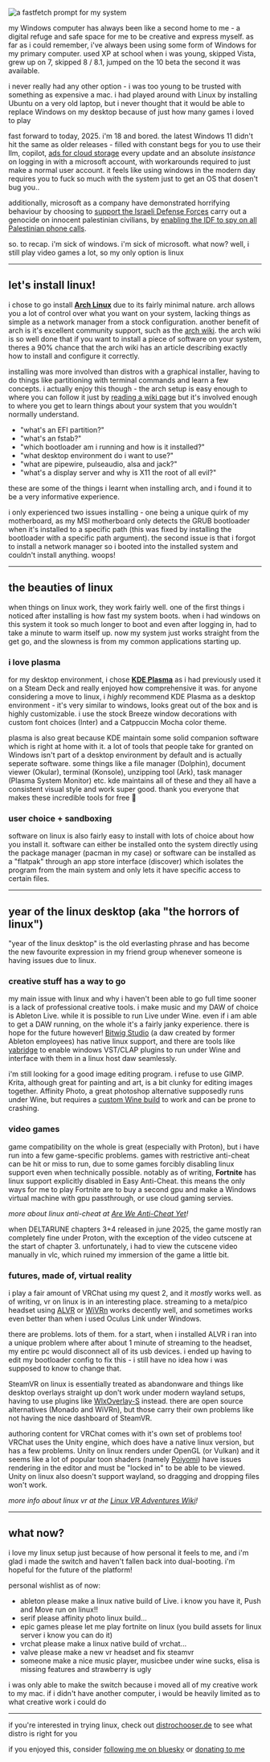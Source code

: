 ![a fastfetch prompt for my system](/assets/blog_img/06092025-linux/fastfetch.png)

my Windows computer has always been like a second home to me - a
digital refuge and safe space for me to be creative and express
myself. as far as i could remember, i've always been using some 
form of Windows for my primary computer. used XP at school when
i was young, skipped Vista, grew up on 7, skipped 8 / 8.1, 
jumped on the 10 beta the second it was available.

i never really had any other option - i was too young to be 
trusted with something as expensive a mac. i had played around with
Linux by installing Ubuntu on a very old laptop, but i never
thought that it would be able to replace Windows on my desktop
because of just how many games i loved to play

fast forward to today, 2025. i'm 18 and bored. the latest Windows
11 didn't hit the same as older releases - filled with constant 
begs for you to use their llm, copilot, [ads for cloud storage](https://www.reddit.com/r/Windows11/comments/1eefr2m/windows_11_now_shows_a_fullscreen_popup_to_use/) 
every update and an absolute *insistance* on logging in with a
microsoft account, with workarounds required to just make a normal
user account. it feels like using windows in the modern day
requires you to fuck so much with the system just to get an OS that
dosen't bug you..

additionally, microsoft as a company have demonstrated horrifying
behaviour by choosing to [support the Israeli Defense Forces](https://www.theguardian.com/world/2025/jan/23/israeli-military-gaza-war-microsoft) carry out a genocide on innocent palestinian civilians, by [enabling the IDF to spy on all Palestinian phone calls](https://www.theguardian.com/world/2025/aug/06/microsoft-israeli-military-palestinian-phone-calls-cloud).

so. to recap. i'm sick of windows. i'm sick of microsoft. what now?
well, i still play video games a lot, so my only option is linux

---

## let's install linux!

i chose to go install [**Arch Linux**](https://archlinux.org/) due to
its fairly minimal nature. arch allows you a lot of control over
what you want on your system, lacking things as simple as a network
manager from a stock configuration. another benefit of arch is
it's excellent community support, such as the [arch wiki](https://wiki.archlinux.org/title/Main_page).
the arch wiki is so well done that if you want to install a piece
of software on your system, theres a 90% chance that the arch wiki
has an article describing exactly how to install and configure it
correctly.

installing was more involved than distros with a graphical 
installer, having to do things like partitioning with terminal
commands and learn a few concepts. i 
actually enjoy this though - the arch setup is easy enough to where
you can follow it just by [reading a wiki page](https://wiki.archlinux.org/title/Installation_guide) but it's involved enough
to where you get to learn things about your system that you
wouldn't normally understand. 

- "what's an EFI partition?"
- "what's an fstab?"
- "which bootloader am i running and how is it installed?"
- "what desktop environment do i want to use?"
- "what are pipewire, pulseaudio, alsa and jack?"
- "what's a display server and why is X11 the root of all evil?"

these are some of the things i learnt when installing arch, and i
found it to be a very informative experience.

i only experienced two issues installing - one being a unique
quirk of my motherboard, as my MSI motherboard only detects the
GRUB bootloader when it's installed to a specific path (this was
fixed by installing the bootloader with a specific path argument).
the second issue is that i forgot to install a network manager so
i booted into the installed system and couldn't install anything.
woops!

---

## the beauties of linux

when things on linux work, they work fairly well. one of the first
things i noticed after installing is how fast my system boots. when
i had windows on this system it took so much longer to boot and
even after logging in, had to take a minute to warm itself up. now
my system just works straight from the get go, and the slowness is
from my common applications starting up.

### i love plasma

for my desktop environment, i chose [**KDE Plasma**](https://kde.org/plasma-desktop/) 
as i had previously used it on a Steam Deck and really enjoyed 
how comprehensive it was. for anyone considering a move to linux,
i *highly* recommend KDE Plasma as a desktop environment - it's 
very similar to windows, looks great out of the box and is highly
customizable. i use the stock Breeze window decorations with
custom font choices (Inter) and a Catppuccin Mocha color theme.

plasma is also great because KDE maintain some solid companion
software which is right at home with it. a lot of tools that people
take for granted on Windows isn't part of a desktop environment by
default and is actually seperate software. some things like a file
manager (Dolphin), document viewer (Okular), terminal (Konsole), 
unzipping tool (Ark), task manager (Plasma System Monitor) etc.
kde maintains all of these and they all have a consistent visual
style and work super good. thank you everyone that makes these 
incredible tools for free 💜

### user choice + sandboxing

software on linux is also fairly easy to install with lots of
choice about how you install it. software can either be installed
onto the system directly using the package manager (pacman in my 
case) or software can be installed as a "flatpak" through an
app store interface (discover) which isolates the program from the 
main system and only lets it have specific access to certain files.

---

## year of the linux desktop (aka "the horrors of linux")

"year of the linux desktop" is the old everlasting phrase and has
become the new favourite expression in my friend group whenever someone
is having issues due to linux.

### creative stuff has a way to go

my main issue with linux and why i haven't been able to go full time
sooner is a lack of professional creative tools. i make music and my
DAW of choice is Ableton Live. while it is possible to run Live under
Wine. even if i am able to get a DAW running, on the whole it's a
fairly janky experience. there is hope for the future however! [Bitwig Studio](https://www.bitwig.com/) (a daw created by former Ableton employees) has native linux support, and there are
tools like [yabridge](https://github.com/robbert-vdh/yabridge) to enable windows VST/CLAP plugins to run under Wine and interface with
them in a linux host daw seamlessly.

i'm still looking for a good image editing program. i refuse to use GIMP. 
Krita, although great for painting and art, is a bit clunky for 
editing images together. Affinity Photo, a great photoshop
alternative supposedly runs under Wine, but requires a [custom Wine build](https://gitlab.winehq.org/ElementalWarrior/wine) 
to work and can be prone to crashing.

### video games

game compatibility on the whole is great (especially with Proton), but
i have run into a few game-specific problems. games with restrictive
anti-cheat can be hit or miss to run, due to some games forcibly 
disabling linux support even when technically possible. notably as of writing, **Fortnite** has linux support
explicitly disabled in Easy Anti-Cheat. this means the only ways
for me to play Fortnite are to buy a second gpu and make a 
Windows virtual machine with gpu passthrough, or use cloud gaming servies.

*more about linux anti-cheat at [Are We Anti-Cheat Yet](https://areweanticheatyet.com/)!*

when DELTARUNE chapters 3+4 released in june 2025, the game mostly
ran completely fine under Proton, with the exception of the video
cutscene at the start of chapter 3. unfortunately, i had to view
the cutscene video manually in vlc, which ruined my immersion of
the game a little bit.

### futures, made of, virtual reality

i play a fair amount of VRChat using my quest 2, and it *mostly* works well. as of writing, vr on linux is in an
interesting place. streaming to a meta/pico headset using [ALVR](https://github.com/alvr-org/ALVR)
or [WiVRn](https://github.com/WiVRn/WiVRn) works decently well, 
and sometimes works even better than when i used Oculus Link under 
Windows.

there are problems. lots of them. for a start, when i installed ALVR i ran into a unique problem where after about
1 minute of streaming to the headset, my entire pc would disconnect
all of its usb devices. i ended up having to edit my bootloader
config to fix this - i still have no idea how i was supposed to 
know to change that.

SteamVR on linux is essentially treated as abandonware and things like desktop 
overlays straight up don't work under modern wayland setups, 
having to use plugins like [WlxOverlay-S](https://github.com/galister/wlx-overlay-s) instead. there are open source 
alternatives (Monado and WiVRn), but those carry their own 
problems like not having the nice dashboard of SteamVR.

authoring content for VRChat comes with it's own set of problems
too! VRChat uses the Unity engine, which does have a native linux
version, but has a few problems. Unity on linux renders under
OpenGL (or Vulkan) and it seems like a lot of popular toon shaders
(namely [Poiyomi](https://www.poiyomi.com/)) have issues rendering
in the editor and must be "locked in" to be able to be viewed.
Unity on linux also doesn't support wayland, so dragging and
dropping files won't work.

*more info about linux vr at the [Linux VR Adventures Wiki](https://lvra.github.io)!*

---

## what now?
i love my linux setup just because of how personal it feels to me,
and i'm glad i made the switch and haven't fallen back into
dual-booting. i'm hopeful for the future of the platform!

personal wishlist as of now:
- ableton please make a linux native build of Live. i know you have it, Push and Move run on linux!!
- serif please affinity photo linux build...
- epic games please let me play fortnite on linux (you build assets for linux server i know you can do it)
- vrchat please make a linux native build of vrchat...
- valve please make a new vr headset and fix steamvr
- someone make a nice music player, musicbee under wine sucks,
elisa is missing features and strawberry is ugly

i was only able to make the switch because i moved all of my 
creative work to my mac. if i didn't have another computer, i 
would be heavily limited as to what creative work i could do

---

if you're interested in trying linux, check out 
[distrochooser.de](https://distrochooser.de/) to see what distro
is right for you

if you enjoyed this, consider [following me on bluesky](https://bsky.app/profile/mae.wtf) or [donating to me](https://ko-fi.com/vimae)